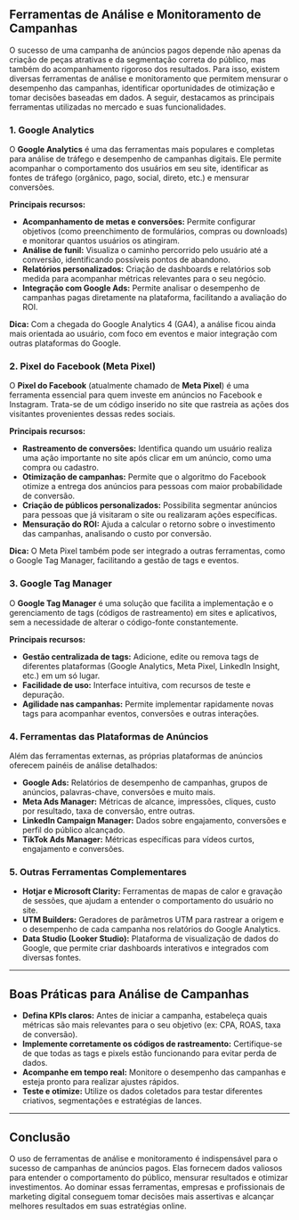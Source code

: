 ## Ferramentas de Análise e Monitoramento de Campanhas

O sucesso de uma campanha de anúncios pagos depende não apenas da criação de peças atrativas e da segmentação correta do público, mas também do acompanhamento rigoroso dos resultados. Para isso, existem diversas ferramentas de análise e monitoramento que permitem mensurar o desempenho das campanhas, identificar oportunidades de otimização e tomar decisões baseadas em dados. A seguir, destacamos as principais ferramentas utilizadas no mercado e suas funcionalidades.

### 1. Google Analytics

O **Google Analytics** é uma das ferramentas mais populares e completas para análise de tráfego e desempenho de campanhas digitais. Ele permite acompanhar o comportamento dos usuários em seu site, identificar as fontes de tráfego (orgânico, pago, social, direto, etc.) e mensurar conversões.

**Principais recursos:**
- **Acompanhamento de metas e conversões:** Permite configurar objetivos (como preenchimento de formulários, compras ou downloads) e monitorar quantos usuários os atingiram.
- **Análise de funil:** Visualiza o caminho percorrido pelo usuário até a conversão, identificando possíveis pontos de abandono.
- **Relatórios personalizados:** Criação de dashboards e relatórios sob medida para acompanhar métricas relevantes para o seu negócio.
- **Integração com Google Ads:** Permite analisar o desempenho de campanhas pagas diretamente na plataforma, facilitando a avaliação do ROI.

**Dica:** Com a chegada do Google Analytics 4 (GA4), a análise ficou ainda mais orientada ao usuário, com foco em eventos e maior integração com outras plataformas do Google.

### 2. Pixel do Facebook (Meta Pixel)

O **Pixel do Facebook** (atualmente chamado de **Meta Pixel**) é uma ferramenta essencial para quem investe em anúncios no Facebook e Instagram. Trata-se de um código inserido no site que rastreia as ações dos visitantes provenientes dessas redes sociais.

**Principais recursos:**
- **Rastreamento de conversões:** Identifica quando um usuário realiza uma ação importante no site após clicar em um anúncio, como uma compra ou cadastro.
- **Otimização de campanhas:** Permite que o algoritmo do Facebook otimize a entrega dos anúncios para pessoas com maior probabilidade de conversão.
- **Criação de públicos personalizados:** Possibilita segmentar anúncios para pessoas que já visitaram o site ou realizaram ações específicas.
- **Mensuração do ROI:** Ajuda a calcular o retorno sobre o investimento das campanhas, analisando o custo por conversão.

**Dica:** O Meta Pixel também pode ser integrado a outras ferramentas, como o Google Tag Manager, facilitando a gestão de tags e eventos.

### 3. Google Tag Manager

O **Google Tag Manager** é uma solução que facilita a implementação e o gerenciamento de tags (códigos de rastreamento) em sites e aplicativos, sem a necessidade de alterar o código-fonte constantemente.

**Principais recursos:**
- **Gestão centralizada de tags:** Adicione, edite ou remova tags de diferentes plataformas (Google Analytics, Meta Pixel, LinkedIn Insight, etc.) em um só lugar.
- **Facilidade de uso:** Interface intuitiva, com recursos de teste e depuração.
- **Agilidade nas campanhas:** Permite implementar rapidamente novas tags para acompanhar eventos, conversões e outras interações.

### 4. Ferramentas das Plataformas de Anúncios

Além das ferramentas externas, as próprias plataformas de anúncios oferecem painéis de análise detalhados:

- **Google Ads:** Relatórios de desempenho de campanhas, grupos de anúncios, palavras-chave, conversões e muito mais.
- **Meta Ads Manager:** Métricas de alcance, impressões, cliques, custo por resultado, taxa de conversão, entre outras.
- **LinkedIn Campaign Manager:** Dados sobre engajamento, conversões e perfil do público alcançado.
- **TikTok Ads Manager:** Métricas específicas para vídeos curtos, engajamento e conversões.

### 5. Outras Ferramentas Complementares

- **Hotjar e Microsoft Clarity:** Ferramentas de mapas de calor e gravação de sessões, que ajudam a entender o comportamento do usuário no site.
- **UTM Builders:** Geradores de parâmetros UTM para rastrear a origem e o desempenho de cada campanha nos relatórios do Google Analytics.
- **Data Studio (Looker Studio):** Plataforma de visualização de dados do Google, que permite criar dashboards interativos e integrados com diversas fontes.

---

## Boas Práticas para Análise de Campanhas

- **Defina KPIs claros:** Antes de iniciar a campanha, estabeleça quais métricas são mais relevantes para o seu objetivo (ex: CPA, ROAS, taxa de conversão).
- **Implemente corretamente os códigos de rastreamento:** Certifique-se de que todas as tags e pixels estão funcionando para evitar perda de dados.
- **Acompanhe em tempo real:** Monitore o desempenho das campanhas e esteja pronto para realizar ajustes rápidos.
- **Teste e otimize:** Utilize os dados coletados para testar diferentes criativos, segmentações e estratégias de lances.

---

## Conclusão

O uso de ferramentas de análise e monitoramento é indispensável para o sucesso de campanhas de anúncios pagos. Elas fornecem dados valiosos para entender o comportamento do público, mensurar resultados e otimizar investimentos. Ao dominar essas ferramentas, empresas e profissionais de marketing digital conseguem tomar decisões mais assertivas e alcançar melhores resultados em suas estratégias online.